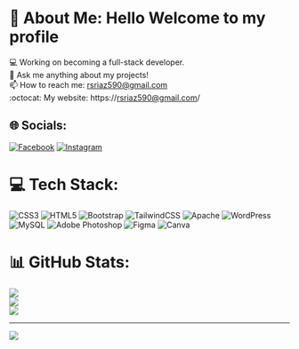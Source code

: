 # 💫 About Me: Hello Welcome to my profile

💻 Working on becoming a full-stack developer.<br>💬 Ask me anything about my projects!<br>📫 How to reach me: rsriaz590@gmail.com<br>:octocat: My website: https://rsriaz590@gmail.com/<br>


## 🌐 Socials:
[![Facebook](https://img.shields.io/badge/Facebook-%231877F2.svg?logo=Facebook&logoColor=white)](https://facebook.com/darkliferiaz) [![Instagram](https://img.shields.io/badge/Instagram-%23E4405F.svg?logo=Instagram&logoColor=white)](https://instagram.com/darkliferiaz) 

# 💻 Tech Stack:
![CSS3](https://img.shields.io/badge/css3-%231572B6.svg?style=for-the-badge&logo=css3&logoColor=white) ![HTML5](https://img.shields.io/badge/html5-%23E34F26.svg?style=for-the-badge&logo=html5&logoColor=white) ![Bootstrap](https://img.shields.io/badge/bootstrap-%238511FA.svg?style=for-the-badge&logo=bootstrap&logoColor=white) ![TailwindCSS](https://img.shields.io/badge/tailwindcss-%2338B2AC.svg?style=for-the-badge&logo=tailwind-css&logoColor=white) ![Apache](https://img.shields.io/badge/apache-%23D42029.svg?style=for-the-badge&logo=apache&logoColor=white) ![WordPress](https://img.shields.io/badge/WordPress-%23117AC9.svg?style=for-the-badge&logo=WordPress&logoColor=white) ![MySQL](https://img.shields.io/badge/mysql-4479A1.svg?style=for-the-badge&logo=mysql&logoColor=white) ![Adobe Photoshop](https://img.shields.io/badge/adobe%20photoshop-%2331A8FF.svg?style=for-the-badge&logo=adobe%20photoshop&logoColor=white) ![Figma](https://img.shields.io/badge/figma-%23F24E1E.svg?style=for-the-badge&logo=figma&logoColor=white) ![Canva](https://img.shields.io/badge/Canva-%2300C4CC.svg?style=for-the-badge&logo=Canva&logoColor=white)
# 📊 GitHub Stats:
![](https://github-readme-stats.vercel.app/api?username=Riaz-Dev&theme=dark&hide_border=false&include_all_commits=true&count_private=false)<br/>
![](https://github-readme-streak-stats.herokuapp.com/?user=Riaz-Dev&theme=dark&hide_border=false)<br/>
![](https://github-readme-stats.vercel.app/api/top-langs/?username=Riaz-Dev&theme=dark&hide_border=false&include_all_commits=true&count_private=false&layout=compact)

---
[![](https://visitcount.itsvg.in/api?id=Riaz-Dev&icon=0&color=0)](https://visitcount.itsvg.in)

<!-- Proudly created with GPRM ( https://gprm.itsvg.in ) -->
